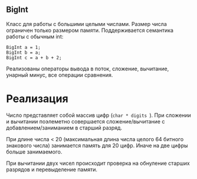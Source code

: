 ## BigInt 
Класс для работы с большими целыми числами. 
Размер числа ограничен только размером памяти. Поддерживается семантика работы с обычным int:

```
BigInt a = 1;
BigInt b = a;
BigInt c = a + b + 2;
```

Реализованы операторы вывода в поток, сложение, вычитание, унарный минус, все операции сравнения.


# Реализация
Число представляет собой массив цифр (```char * digits ```).
При сложении и вычитании поэлеметно совершается сложение/вычитание с добавлением/заниманием в старший разряд.

При длине числа < 20 (максимальная длина числа целого 64 битного знакового числа)
занимается память для 20 цифр.
Иначе на две цифры больше занимаемого.

При вычитании двух чисел происходит проверка на обнуление старших разрядов и перевыделение памяти.
